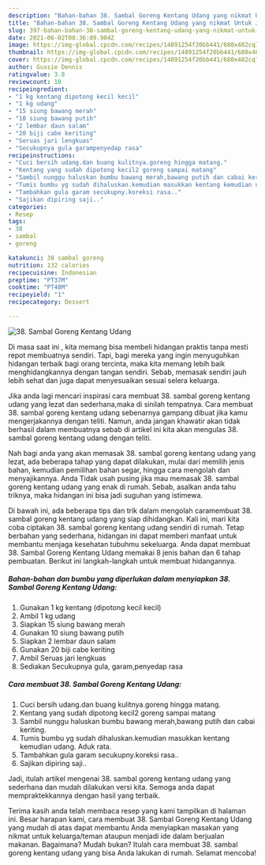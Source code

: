 ```yaml
---
description: "Bahan-bahan 38. Sambal Goreng Kentang Udang yang nikmat Untuk Jualan"
title: "Bahan-bahan 38. Sambal Goreng Kentang Udang yang nikmat Untuk Jualan"
slug: 397-bahan-bahan-38-sambal-goreng-kentang-udang-yang-nikmat-untuk-jualan
date: 2021-06-02T08:36:09.984Z
image: https://img-global.cpcdn.com/recipes/14891254f20bb441/680x482cq70/38-sambal-goreng-kentang-udang-foto-resep-utama.jpg
thumbnail: https://img-global.cpcdn.com/recipes/14891254f20bb441/680x482cq70/38-sambal-goreng-kentang-udang-foto-resep-utama.jpg
cover: https://img-global.cpcdn.com/recipes/14891254f20bb441/680x482cq70/38-sambal-goreng-kentang-udang-foto-resep-utama.jpg
author: Gussie Dennis
ratingvalue: 3.8
reviewcount: 10
recipeingredient:
- "1 kg kentang dipotong kecil kecil"
- "1 kg udang"
- "15 siung bawang merah"
- "10 siung bawang putih"
- "2 lembar daun salam"
- "20 biji cabe keriting"
- "Seruas jari lengkuas"
- "Secukupnya gula garampenyedap rasa"
recipeinstructions:
- "Cuci bersih udang.dan buang kulitnya.goreng hingga matang."
- "Kentang yang sudah dipotong kecil2 goreng sampai matang"
- "Sambil nunggu haluskan bumbu bawang merah,bawang putih dan cabai keriting."
- "Tumis bumbu yg sudah dihaluskan.kemudian masukkan kentang kemudian udang. Aduk rata."
- "Tambahkan gula garam secukupny.koreksi rasa.."
- "Sajikan dipiring saji.."
categories:
- Resep
tags:
- 38
- sambal
- goreng

katakunci: 38 sambal goreng 
nutrition: 132 calories
recipecuisine: Indonesian
preptime: "PT37M"
cooktime: "PT48M"
recipeyield: "1"
recipecategory: Dessert

---
```



![38. Sambal Goreng Kentang Udang](https://img-global.cpcdn.com/recipes/14891254f20bb441/680x482cq70/38-sambal-goreng-kentang-udang-foto-resep-utama.jpg)

Di masa  saat ini , kita memang bisa membeli hidangan praktis tanpa mesti repot membuatnya sendiri. Tapi, bagi mereka yang ingin menyuguhkan hidangan terbaik bagi orang tercinta, maka kita memang lebih baik menghidangkannya dengan tangan sendiri. Sebab, memasak sendiri jauh lebih sehat dan juga dapat menyesuaikan sesuai selera keluarga.

Jika anda lagi mencari inspirasi cara membuat 38. sambal goreng kentang udang yang lezat dan sederhana,maka di sinilah tempatnya. Cara membuat 38. sambal goreng kentang udang  sebenarnya gampang dibuat jika kamu mengerjakannya dengan teliti. Namun, anda jangan khawatir akan tidak berhasil dalam membuatnya 
sebab di artikel ini kita akan mengulas 38. sambal goreng kentang udang dengan teliti.  



Nah bagi anda yang akan memasak 38. sambal goreng kentang udang yang lezat, ada beberapa tahap yang dapat dilakukan, mulai dari memilih jenis bahan, kemudian pemilihan bahan segar, hingga cara mengolah dan menyajikannya. Anda Tidak usah pusing jika mau memasak 38. sambal goreng kentang udang yang enak di rumah. Sebab, asalkan anda  tahu triknya, maka hidangan ini bisa jadi suguhan yang istimewa.

Di bawah ini, ada beberapa tips dan trik dalam mengolah caramembuat 38. sambal goreng kentang udang yang siap dihidangkan. Kali ini, mari kita coba ciptakan 38. sambal goreng kentang udang sendiri di rumah. Tetap berbahan yang sederhana, hidangan ini dapat memberi manfaat untuk membantu menjaga kesehatan tubuhmu sekeluarga. Anda dapat membuat 38. Sambal Goreng Kentang Udang memakai 8 jenis bahan dan 6 tahap pembuatan. Berikut ini langkah-langkah untuk membuat hidangannya.

<!--inarticleads1-->

##### Bahan-bahan dan bumbu yang diperlukan dalam menyiapkan 38. Sambal Goreng Kentang Udang:

1. Gunakan 1 kg kentang (dipotong kecil kecil)
1. Ambil 1 kg udang
1. Siapkan 15 siung bawang merah
1. Gunakan 10 siung bawang putih
1. Siapkan 2 lembar daun salam
1. Gunakan 20 biji cabe keriting
1. Ambil Seruas jari lengkuas
1. Sediakan Secukupnya gula, garam,penyedap rasa




<!--inarticleads2-->

##### Cara membuat 38. Sambal Goreng Kentang Udang:

1. Cuci bersih udang.dan buang kulitnya.goreng hingga matang.
1. Kentang yang sudah dipotong kecil2 goreng sampai matang
1. Sambil nunggu haluskan bumbu bawang merah,bawang putih dan cabai keriting.
1. Tumis bumbu yg sudah dihaluskan.kemudian masukkan kentang kemudian udang. Aduk rata.
1. Tambahkan gula garam secukupny.koreksi rasa..
1. Sajikan dipiring saji..




Jadi, itulah artikel mengenai  38. sambal goreng kentang udang  yang sederhana dan mudah dilakukan versi kita. Semoga anda dapat mempraktekkannya dengan hasil yang terbaik. 

Terima kasih anda telah membaca resep yang kami tampilkan di halaman ini. Besar harapan kami, cara membuat  38. Sambal Goreng Kentang Udang yang mudah di atas dapat membantu Anda menyiapkan masakan yang nikmat untuk keluarga/teman ataupun menjadi ide dalam berjualan makanan. Bagaimana? Mudah bukan? Itulah cara membuat 38. sambal goreng kentang udang yang bisa Anda lakukan di rumah. Selamat mencoba!

